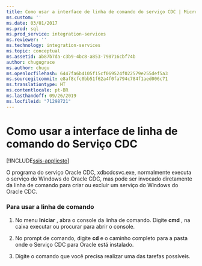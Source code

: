 ```yaml
---
title: Como usar a interface de linha de comando do serviço CDC | Microsoft Docs
ms.custom: ''
ms.date: 03/01/2017
ms.prod: sql
ms.prod_service: integration-services
ms.reviewer: ''
ms.technology: integration-services
ms.topic: conceptual
ms.assetid: ab87b7da-c3b9-4bc8-a853-798716cbf74b
author: chugugrace
ms.author: chugu
ms.openlocfilehash: 6447fa6b4105f15cf069524f022579e255def5a3
ms.sourcegitcommit: e8af8cfc0bb51f62a4f0fa794c784f1aed006c71
ms.translationtype: HT
ms.contentlocale: pt-BR
ms.lasthandoff: 09/26/2019
ms.locfileid: "71298721"
---
```

# <a name="how-to-use-the-cdc-service-command-line-interface"></a>Como usar a interface de linha de comando do Serviço CDC

[!INCLUDE[ssis-appliesto](../../includes/ssis-appliesto-ssvrpluslinux-asdb-asdw-xxx.md)]


  O programa do serviço Oracle CDC, xdbcdcsvc.exe, normalmente executa o serviço do Windows do Oracle CDC, mas pode ser invocado diretamente da linha de comando para criar ou excluir um serviço do Windows do Oracle CDC.  
  
### <a name="to-use-the-command-line"></a>Para usar a linha de comando  
  
1.  No menu **Iniciar** , abra o console da linha de comando. Digite **cmd** , na caixa executar ou procurar para abrir o console.  
  
2.  No prompt de comando, digite **cd** e o caminho completo para a pasta onde o Serviço CDC para Oracle está instalado.  
  
3.  Digite o comando que você precisa realizar uma das tarefas possíveis.  
  
  
